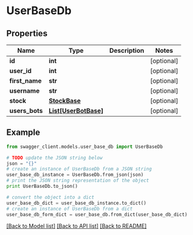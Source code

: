 # UserBaseDb


## Properties
Name | Type | Description | Notes
------------ | ------------- | ------------- | -------------
**id** | **int** |  | [optional] 
**user_id** | **int** |  | [optional] 
**first_name** | **str** |  | [optional] 
**username** | **str** |  | [optional] 
**stock** | [**StockBase**](StockBase.md) |  | [optional] 
**users_bots** | [**List[UserBotBase]**](UserBotBase.md) |  | [optional] 

## Example

```python
from swagger_client.models.user_base_db import UserBaseDb

# TODO update the JSON string below
json = "{}"
# create an instance of UserBaseDb from a JSON string
user_base_db_instance = UserBaseDb.from_json(json)
# print the JSON string representation of the object
print UserBaseDb.to_json()

# convert the object into a dict
user_base_db_dict = user_base_db_instance.to_dict()
# create an instance of UserBaseDb from a dict
user_base_db_form_dict = user_base_db.from_dict(user_base_db_dict)
```
[[Back to Model list]](../README.md#documentation-for-models) [[Back to API list]](../README.md#documentation-for-api-endpoints) [[Back to README]](../README.md)


